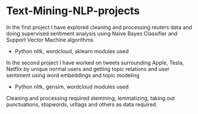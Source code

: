 # Text-Mining-NLP-projects

In the first project I have explored cleaning and processing reuters data and doing supervised sentiment analysis using Naive Bayes Classifier and Support Vector Machine algorithms
- Python nltk, wordcloud, sklearn modules used

In the second project I have worked on tweets surrounding Apple, Tesla, Netflix by unique normal users and getting topic relations and user sentiment using word embeddings and
topic modeling 
- Python nltk, gensim, wordcloud modules used

Cleaning and processing required stemming, lemmatizing, taking out punctuations, stopwords, urltags and others as data required. 
